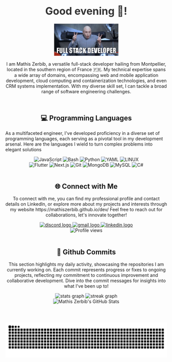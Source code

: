 


<div align="center" style="margin: 20px 0;">
 <h2 style="font-size: 2rem; color: #333; margin-bottom: 10px;">Good evening 🌇!</h2>
</div>



<div align="center">
<p> <img height="100" src="https://raw.githubusercontent.com/MathisZerbib/MathisZerbib/main/fullstackdeveloper.gif" alt="funny developper gif"/> </p>
    <p>I am Mathis Zerbib, a versatile full-stack developer hailing from Montpellier, located in the southern region of France 🇫🇷. My technical expertise spans a wide array of domains, encompassing web and mobile application development, cloud computing and containerization technologies, and even CRM systems implementation. With my diverse skill set, I can tackle a broad range of software engineering challenges.</p>
</div>

<br clear="both">


<h2 align="center" class="section-heading">💻 Programming Languages</h2>
<p> As a multifaceted engineer, I've developed proficiency in a diverse set of programming languages, each serving as a pivotal tool in my development arsenal. Here are the languages I wield to turn complex problems into elegant solutions</p>
<div align="center">
  <img src="https://img.shields.io/badge/JavaScript-F7DF1E?style=for-the-badge&logo=javascript&logoColor=black" alt="JavaScript"/>
  <img src="https://img.shields.io/badge/Bash-4EAA25?style=for-the-badge&logo=gnu-bash&logoColor=white" alt="Bash"/>
  <img src="https://img.shields.io/badge/Python-F7DF1E?style=for-the-badge&logo=python&logoColor=blue" alt="Python"/>
  <img src="https://img.shields.io/badge/YAML-0A0A0A?style=for-the-badge&logo=yaml&logoColor=white" alt="YAML"/>
  <img src="https://img.shields.io/badge/LINUX-0A0A0A?style=for-the-badge&logo=linux&logoColor=white" alt="LINUX"/>

 <br clear="both">
  <img src="https://img.shields.io/badge/Flutter-0096D8?style=for-the-badge&logo=flutter&logoColor=blue" alt="Flutter"/>
  <img src="https://img.shields.io/badge/Next.js-0A0A0A?style=for-the-badge&logo=next.js&logoColor=white" alt="Next.js"/>
  <img src="https://img.shields.io/badge/Git-F05032?style=for-the-badge&logo=git&logoColor=white" alt="Git"/>
  <img src="https://img.shields.io/badge/MongoDB-47A248?style=for-the-badge&logo=mongodb&logoColor=white" alt="MongoDB"/>
  <img src="https://img.shields.io/badge/MySQL-4479A1?style=for-the-badge&logo=mysql&logoColor=white" alt="MySQL"/>
  <img src="https://img.shields.io/badge/C%23-68217A?style=for-the-badge&logo=c-sharp&logoColor=white" alt="C#"/>
</div>

<br clear="both">


### 



<div align="center">
<h2 align="center" class="section-heading">🌐 Connect with Me</h2>
<p> To connect with me, you can find my professional profile and contact details on LinkedIn, or explore more about my projects and interests through my website https://mathiszerbib.github.io/dev/ 
Feel free to reach out for collaborations, let's innovate together! </p>
<div align="center">
  <a href="https://discord.com/users/564153086201823232" target="_blank">
    <img src="https://img.shields.io/static/v1?message=Discord&logo=discord&label=&color=7289DA&logoColor=white&labelColor=&style=for-the-badge" height="35" alt="discord logo" />
  </a>
  <a href="mailto:mathis.zerbib@gmail.com" target="_blank">
    <img src="https://img.shields.io/static/v1?message=Gmail&logo=gmail&label=&color=D14836&logoColor=white&labelColor=&style=for-the-badge" height="35" alt="gmail logo" />
  </a>
  <a href="https://www.linkedin.com/in/mathis-zerbib-55b4a8163/" target="_blank">
    <img src="https://img.shields.io/static/v1?message=LinkedIn&logo=linkedin&label=&color=0077B5&logoColor=white&labelColor=&style=for-the-badge" height="35" alt="linkedin logo" />
  </a>
 <br clear="both">
<img src="https://komarev.com/ghpvc/?username=mathisZerbib&style=for-the-badge" alt="Profile views" />
</div>


<br clear="both">



 
###



<div align="center">
 
   <h2>🚀 Github Commits</h2>
    <p>This section highlights my daily activity, showcasing the repositories I am currently working on. Each commit represents progress or fixes to ongoing projects, reflecting my commitment to continuous improvement and collaborative development. Dive into the commit messages for insights into what I've been up to!</p>


<div align="center">
<img src="https://github-readme-stats.vercel.app/api?username=MathisZerbib&show_icons=true&include_all_commits=true&count_private=true&disable_animations=false&theme=dracula&locale=en&hide_border=false" height="150" alt="stats graph" />
  
 <img src="https://streak-stats.demolab.com?user=MathisZerbib&locale=en&mode=daily&theme=dracula&hide_border=false&border_radius=5" height="150" alt="streak graph" />
</div>

<div align="center">
     <img src="https://github-profile-summary-cards.vercel.app/api/cards/profile-details?username=mathisZerbib&theme=github_dark" alt="Mathis Zerbib's GitHub Stats"/>
</div>









<br clear="both">

<br clear="both">




###


<div align="center">
<img src="https://raw.githubusercontent.com/MathisZerbib/MathisZerbib/output/snake.svg" alt="Snake animation"/>
</div>

